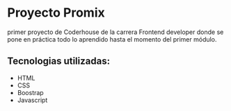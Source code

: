#  Proyecto Promix
primer proyecto de Coderhouse de la carrera Frontend developer donde se pone en práctica todo lo aprendido hasta el momento del primer módulo.

## Tecnologias utilizadas:
* HTML
* CSS
* Boostrap
* Javascript
